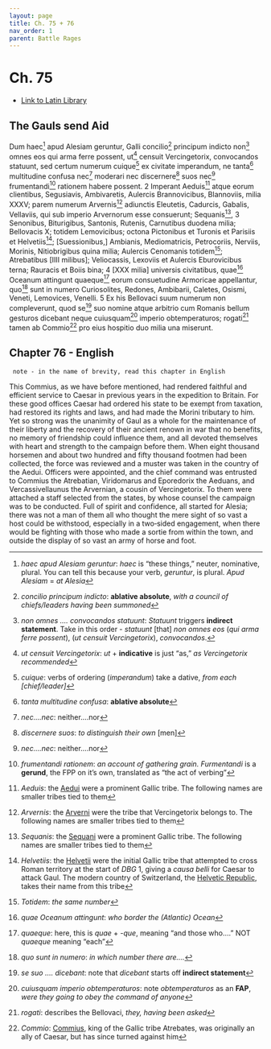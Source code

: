 ```yaml
---
layout: page
title: Ch. 75 + 76
nav_order: 1
parent: Battle Rages
---
```


# Ch. 75

- [Link to Latin Library](https://www.thelatinlibrary.com/caesar/gallic/gall7.shtml#75)

## The Gauls send Aid 

Dum haec[^1] apud Alesiam geruntur, Galli concilio[^2] principum indicto non[^3] omnes eos qui arma ferre possent, ut[^4] censuit Vercingetorix, convocandos statuunt, sed certum numerum cuique[^5] ex civitate imperandum, ne tanta[^6] multitudine confusa nec[^7] moderari nec discernere[^8] suos nec[^7] frumentandi[^9] rationem habere possent. 2 Imperant Aeduis[^10] atque eorum clientibus, Segusiavis, Ambivaretis, Aulercis Brannovicibus, Blannoviis, milia XXXV; parem numerum Arvernis[^11] adiunctis Eleutetis, Cadurcis, Gabalis, Vellaviis, qui sub imperio Arvernorum esse consuerunt; Sequanis[^12], 3 Senonibus, Biturigibus, Santonis, Rutenis, Carnutibus duodena milia; Bellovacis X; totidem Lemovicibus; octona Pictonibus et Turonis et Parisiis et Helvetiis[^13]; [Suessionibus,] Ambianis, Mediomatricis, Petrocoriis, Nerviis, Morinis, Nitiobrigibus quina milia; Aulercis Cenomanis totidem[^14]; Atrebatibus [IIII milibus]; Veliocassis, Lexoviis et Aulercis Eburovicibus terna; Rauracis et Boiis bina; 4 [XXX milia] universis civitatibus, quae[^15] Oceanum attingunt quaeque[^16] eorum consuetudine Armoricae appellantur, quo[^17] sunt in numero Curiosolites, Redones, Ambibarii, Caletes, Osismi, Veneti, Lemovices, Venelli. 5 Ex his Bellovaci suum numerum non compleverunt, quod se[^18] suo nomine atque arbitrio cum Romanis bellum gesturos dicebant neque cuiusquam[^19] imperio obtemperaturos; rogati[^20] tamen ab Commio[^21] pro eius hospitio duo milia una miserunt.


## Chapter 76 - English

     note - in the name of brevity, read this chapter in English


This Commius, as we have before mentioned,⁠ had rendered faithful and efficient service to Caesar in previous years in the expedition to Britain. For these good offices Caesar had ordered his state to be exempt from taxation, had restored its rights and laws, and had made the Morini tributary to him. Yet so strong was the unanimity of Gaul as a whole for the maintenance of their liberty and the recovery of their ancient renown in war that no benefits, no memory of friendship could influence them, and all devoted themselves with heart and strength to the campaign before them. When eight thousand horsemen and about two hundred and fifty thousand footmen had been collected, the force was reviewed and a muster was taken in the country of the Aedui. Officers were appointed, and the chief command was entrusted to Commius the Atrebatian, Viridomarus and Eporedorix the Aeduans, and Vercassivellaunus the Arvernian, a cousin of Vercingetorix. To them were attached a staff selected from the states, by whose counsel the campaign was to be conducted. Full of spirit and confidence, all started for Alesia; there was not a man of them all who thought the mere sight of so vast a host could be withstood, especially in a two‑sided engagement, when there would be fighting with those who made a sortie from within the town, and outside the display of so vast an army of horse and foot.




[^1]: *haec apud Alesiam geruntur*: *haec* is “these things,” neuter, nominative, plural. You can tell this because your verb, *geruntur*, is plural. *Apud Alesiam* = *at Alesia*

[^2]: *concilio principum indicto*: **ablative absolute**, *with a council of chiefs/leaders having been summoned*

[^3]: *non omnes …. convocandos statuunt*: *Statuunt* triggers **indirect statement**. Take in this order \- *statuunt* \[that\] *non omnes eos* (*qui arma ferre possent*), (*ut censuit Vercingetorix*), *convocandos*.

[^4]: *ut censuit Vercingetorix*: *ut* \+ **indicative** is just “as,” *as Vercingetorix recommended*

[^5]: *cuique*: verbs of ordering (*imperandum*) take a dative, *from each \[chief/leader\]*

[^6]: *tanta multitudine confusa*: **ablative absolute**

[^7]: *nec….nec*: neither….nor

[^8]: *discernere suos*: *to distinguish their own* \[men\]

[^9]: *frumentandi rationem*: *an account of gathering grain. Furmentandi* is a **gerund**, the FPP on it’s own, translated as “the act of verbing”

[^10]: *Aeduis*: the [Aedui](https://en.wikipedia.org/wiki/Aedui) were a prominent Gallic tribe. The following names are smaller tribes tied to them

[^11]: *Arvernis*: the [Arverni](https://en.wikipedia.org/wiki/Arverni) were the tribe that Vercingetorix belongs to. The following names are smaller tribes tied to them

[^12]: *Sequanis*: the [Sequani](https://en.wikipedia.org/wiki/Sequani) were a prominent Gallic tribe. The following names are smaller tribes tied to them

[^13]: *Helvetiis*: the [Helvetii](https://en.wikipedia.org/wiki/Helvetii) were the initial Gallic tribe that attempted to cross Roman territory at the start of *DBG* 1, giving a *causa belli* for Caesar to attack Gaul. The modern country of Switzerland, the [Helvetic Republic](https://en.wikipedia.org/wiki/Name_of_Switzerland#Helvetia), takes their name from this tribe

[^14]: *Totidem*: *the same number*

[^15]: *quae Oceanum attingunt*: *who border the (Atlantic) Ocean*

[^16]: *quaeque*: here, this is *quae* \+ \-*que*, meaning “and those who….” NOT *quaeque* meaning “each”

[^17]: *quo sunt in numero*: *in which number there are….*

[^18]: *se suo …. dicebant*: note that *dicebant* starts off **indirect statement**

[^19]: *cuiusquam imperio obtemperaturos*: note *obtemperaturos* as an **FAP**, *were they going to obey the command of anyone*

[^20]: *rogati*: describes the Bellovaci, *they, having been asked*

[^21]: *Commio*: [Commius](https://en.wikipedia.org/wiki/Commius), king of the Gallic tribe Atrebates, was originally an ally of Caesar, but has since turned against him

